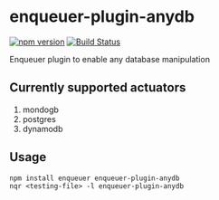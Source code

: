 # enqueuer-plugin-anydb

[![npm version](https://badge.fury.io/js/enqueuer-plugin-anydb.svg)](https://badge.fury.io/js/enqueuer-plugin-anydb) [![Build Status](https://travis-ci.org/guilhermecorsino/enqueuer-plugin-anydb.svg?branch=master)](https://travis-ci.org/guilhermecorsino/enqueuer-plugin-anydb)

Enqueuer plugin to enable any database manipulation

## Currently supported actuators

1. mondogb
2. postgres
3. dynamodb

## Usage

    npm install enqueuer enqueuer-plugin-anydb
    nqr <testing-file> -l enqueuer-plugin-anydb

